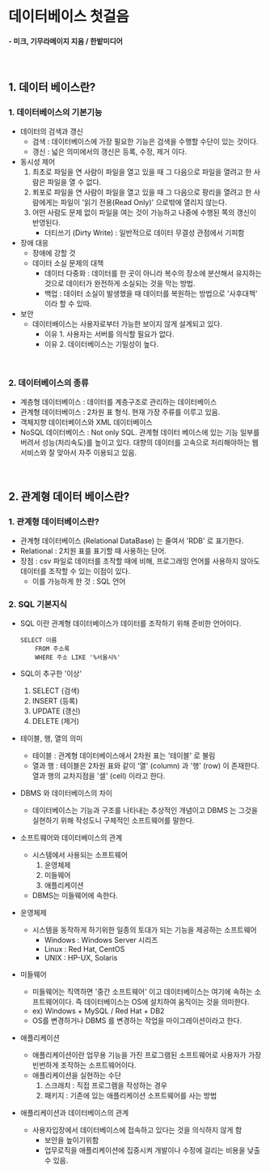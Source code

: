 # 데이터베이스 첫걸음 
#### - 미크, 기무라메이지 지음 / 한밭미디어

<br/>

## 1. 데이터 베이스란? 

### 1. 데이터베이스의 기본기능
- 데이터의 검색과 갱신 
    - 검색 :  데이터베이스에 가장 필요한 기능은 검색을 수행할 수단이 있는 것이다.
    - 갱신 : 넓은 의미에서의 갱신은 등록, 수정, 제거 이다.
- 동시성 제어
    1. 최초로 파일을 연 사람이 파일을 열고 있을 때 그 다음으로 파일을 열려고 한 사람은 파일을 열 수 없다.
    2. 푀포로 파일을 연 사람이 파일을 열고 있을 때 그 다음으로 팡리을 열려고 한 사람에게는 파일이 '읽기 전용(Read Only)' 으로밖에 열리지 않는다.
    3. 어떤 사람도 문제 없이 파일을 여는 것이 가능하고 나중에 수행된 쪽의 갱신이 반영된다.
         - 더티쓰기 (Dirty Write) : 일반적으로 데이터 무결성 관점에서 기피함
- 장애 대응
    - 장애에 강할 것
    - 데이터 소실 문제의 대책 
        - 데이터 다중화 : 데이터를 한 곳이 아니라 복수의 장소에 분산해서 유지하는 것으로 데이터가 완전하게 소실되는 것을 막는 방법.
        - 백업 : 데이터 소실이 발생했을 때 데이터를 복원하는 방법으로 '사후대책' 이라 할 수 있따.
- 보안 
    - 데이터배이스는 사용자로부터 가능한 보이지 않게 설계되고 있다.
        - 이유 1. 사용자는 서버를 의식할 필요가 없다.
        - 이유 2. 데이터베이스는 기밀성이 높다.

<br/>

### 2. 데이터베이스의 종류
- 계층형 데이터베이스 : 데이터를 계층구조로 관리하는 데이터베이스
- 관계형 데이터베이스 : 2차원 표 형식. 현재 가장 주류를 이루고 있음.
- 객체지향 데이터베이스와 XML 데이터베이스
- NoSQL 데이터베이스 : Not only SQL. 관계형 데이터 베이스에 있는 기능 일부를 버려서 성능(처리속도)를 높이고 있다. 대향의 데이터를 고속으로 처리해야하는 웹 서비스와 잘 맞아서 자주 이용되고 있음.

<br/>

## 2. 관계형 데이터 베이스란?

### 1. 관계형 데이터베이스란?
- 관계형 데이터베이스 (Relational DataBase) 는 줄여서 'RDB' 로 표기한다. 
- Relational : 2치원 표를 표기할 때 사용하는 단어.
- 장점 : csv 파일로 데이터를 조작할 때에 비해, 프로그래밍 언어를 사용하지 않아도 데이터를 조작할 수 있는 이점이 있다.
    - 이를 가능하게 한 것 : SQL 언어

### 2. SQL 기본지식
- SQL 이란 관계형 데이터베이스가 데이터를 조작하기 위해 준비한 언어이다.
    ```
    SELECT 이름
        FROM 주소록
        WHERE 주소 LIKE '%서울시%'
    ```

- SQL이 추구한 '이상'
    1. SELECT (검색)
    2. INSERT (등록)
    3. UPDATE (갱신)
    4. DELETE (제거)
- 테이블, 행, 열의 의미
    - 테이블 : 관계형 데이터베이스에서 2차원 표는 '테이블' 로 불림
    - 열과 행 : 테이블은 2차원 표와 같이 '열' (column) 과 '행' (row) 이 존재한다. 열과 행의 교차지점을 '셀' (cell) 이라고 한다.
- DBMS 와 데이터베이스의 차이
    - 데이터베이스는 기능과 구조를 나타내는 추상적인 개념이고 DBMS 는 그것을 실현하기 위해 작성도니 구체적인 소프트웨어를 말한다.
- 소프트웨어와 데이터베이스의 관계
    - 시스템에서 사용되는 소프트웨어
        1. 운영체제
        2. 미들웨어 
        3. 애플리케이션
    - DBMS는 미들웨어에 속한다.
- 운영체제 
    - 시스템을 동작하게 하기위한 일종의 토대가 되는 기능을 제공하는 소프트웨어
        - Windows : Windows Server 시리즈
        - Linux : Red Hat, CentOS
        - UNIX : HP-UX, Solaris
- 미들웨어
    - 미들웨어는 직역하면 '중간 소프트웨어' 이고 데이터베이스는 여기에 속하는 소프트웨어이다. 즉 데이터베이스는 OS에 설치하여 움직이는 것을 의미한다.
    - ex) Windows + MySQL / Red Hat + DB2
    - OS를 변경하거나 DBMS 를 변경하는 작업을 마이그레이션이라고 한다.
- 애플리케이션
    - 애플리케이션이란 업무용 기능을 가진 프로그램된 소프트웨어로 사용자가 가장 빈번하게 조작하는 소프트웨어이다. 
    - 애플리케이션을 실현하는 수단
        1. 스크래치 : 직접 프로그램을 작성하는 경우
        2. 패키지 : 기존에 있는 애플리케이션 소프트웨어를 사는 방법
- 애플리케이션과 데이터베이스의 관계
    - 사용자입장에서 데이터베이스에 접속하고 있다는 것을 의식하지 않게 함
        - 보안을 높이기위함
        - 업무로직을 애플리케이션에 집중시켜 개발이나 수정에 걸리는 비용을 낮출수 있음.
        
